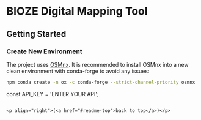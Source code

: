 # BIOZE Digital Mapping Tool

<!-- GETTING STARTED -->
## Getting Started


### Create New Environment

The project uses [OSMnx](https://osmnx.readthedocs.io/en/stable/). It is recommended to install OSMnx into a new clean environment with conda-forge to avoid any issues:
  ```sh
  npm conda create -n ox -c conda-forge --strict-channel-priority osmnx
  ```

<!-- ### Installation

1. Get a free API Key at [https://example.com](https://example.com)
2. Clone the repo
   ```sh
   git clone https://github.com/github_username/repo_name.git
   ```
3. Install NPM packages
   ```sh
   npm install
   ```
4. Enter your API in `config.js`
   ```js -->
   const API_KEY = 'ENTER YOUR API';
   ```

<p align="right">(<a href="#readme-top">back to top</a>)</p>

